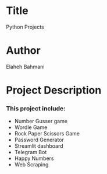 # Title
Python Projects

# Author
Elaheh Bahmani

# Project Description
### This project include:
- Number Gusser game
- Wordle Game
- Rock Paper Scissors Game
- Password Generator
- Streamlit dashboard
- Telegram Bot
- Happy Numbers
- Web Scraping